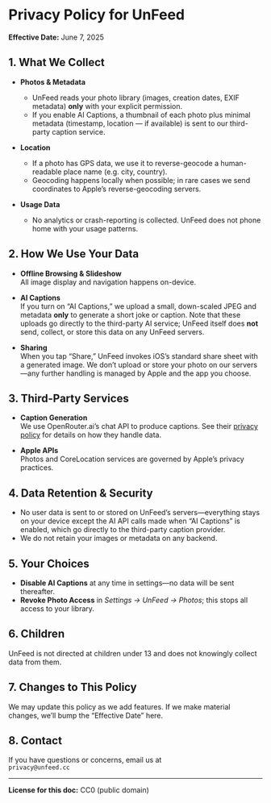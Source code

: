 # Privacy Policy for UnFeed

**Effective Date:** June 7, 2025

## 1. What We Collect

- **Photos & Metadata**  
  - UnFeed reads your photo library (images, creation dates, EXIF metadata) **only** with your explicit permission.  
  - If you enable AI Captions, a thumbnail of each photo plus minimal metadata (timestamp, location — if available) is sent to our third-party caption service.

- **Location**  
  - If a photo has GPS data, we use it to reverse-geocode a human-readable place name (e.g. city, country).  
  - Geocoding happens locally when possible; in rare cases we send coordinates to Apple’s reverse-geocoding servers.

- **Usage Data**  
  - No analytics or crash-reporting is collected. UnFeed does not phone home with your usage patterns.

## 2. How We Use Your Data

- **Offline Browsing & Slideshow**  
  All image display and navigation happens on-device.

- **AI Captions**  
  If you turn on “AI Captions,” we upload a small, down-scaled JPEG and metadata **only** to generate a short joke or caption. Note that these uploads go directly to the third-party AI service; UnFeed itself does **not** send, collect, or store this data on any UnFeed servers.

- **Sharing**  
  When you tap “Share,” UnFeed invokes iOS’s standard share sheet with a generated image. We don’t upload or store your photo on our servers—any further handling is managed by Apple and the app you choose.

## 3. Third-Party Services

- **Caption Generation**  
  We use OpenRouter.ai’s chat API to produce captions. See their [privacy policy](https://openrouter.ai/privacy) for details on how they handle data.

- **Apple APIs**  
  Photos and CoreLocation services are governed by Apple’s privacy practices.

## 4. Data Retention & Security

- No user data is sent to or stored on UnFeed’s servers—everything stays on your device except the AI API calls made when “AI Captions” is enabled, which go directly to the third-party caption provider.
- We do not retain your images or metadata on any backend.

## 5. Your Choices

- **Disable AI Captions** at any time in settings—no data will be sent thereafter.  
- **Revoke Photo Access** in _Settings → UnFeed → Photos_; this stops all access to your library.

## 6. Children

UnFeed is not directed at children under 13 and does not knowingly collect data from them.

## 7. Changes to This Policy

We may update this policy as we add features. If we make material changes, we’ll bump the “Effective Date” here.

## 8. Contact

If you have questions or concerns, email us at  
`privacy@unfeed.cc`

---

**License for this doc:** CC0 (public domain)
